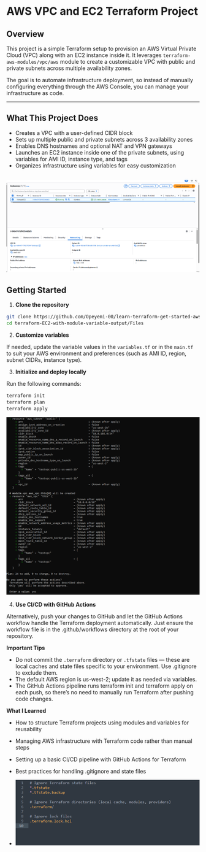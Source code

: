 # AWS VPC and EC2 Terraform Project

## Overview

This project is a simple Terraform setup to provision an AWS Virtual Private Cloud (VPC) along with an EC2 instance inside it. It leverages `terraform-aws-modules/vpc/aws` module to create a customizable VPC with public and private subnets across multiple availability zones.

The goal is to automate infrastructure deployment, so instead of manually configuring everything through the AWS Console, you can manage your infrastructure as code.

---

## What This Project Does

- Creates a VPC with a user-defined CIDR block  
- Sets up multiple public and private subnets across 3 availability zones  
- Enables DNS hostnames and optional NAT and VPN gateways  
- Launches an EC2 instance inside one of the private subnets, using variables for AMI ID, instance type, and tags  
- Organizes infrastructure using variables for easy customization  

![screenshot_of_the_aws_console](images/screenshot_of_the_aws_console.png)
---

## Getting Started

1. **Clone the repository**

```bash
git clone https://github.com/Opeyemi-00/learn-terraform-get-started-aws.git
cd terraform-EC2-with-module-variable-output/Files

```
2. **Customize variables**

If needed, update the variable values in the `variables.tf` or in the `main.tf` to suit your AWS environment and preferences (such as AMI ID, region, subnet CIDRs, instance type).

3. **Initialize and deploy locally**

Run the following commands:
```bash
terraform init
terraform plan
terraform apply
```
![terraform plan](images/terraform_plan.png)


4. **Use CI/CD with GitHub Actions**

Alternatively, push your changes to GitHub and let the GitHub Actions workflow handle the Terraform deployment automatically. Just ensure the workflow file is in the .github/workflows directory at the root of your repository.

**Important Tips**

- Do not commit the `.terraform` directory or `.tfstate` files — these are local caches and state files specific to your environment. Use .gitignore to exclude them.
- The default AWS region is us-west-2; update it as needed via variables.
- The GitHub Actions pipeline runs terraform init and terraform apply on each push, so there’s no need to manually run Terraform after pushing code changes.

**What I Learned**

- How to structure Terraform projects using modules and variables for reusability
- Managing AWS infrastructure with Terraform code rather than manual steps
- Setting up a basic CI/CD pipeline with GitHub Actions for Terraform
- Best practices for handling .gitignore and state files

- ![gitignore](images/gitignore.png)

